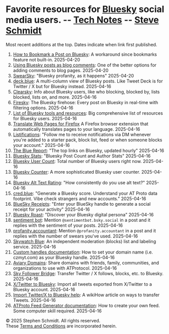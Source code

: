 
# Favorite resources for [Bluesky](https://bsky.app/) social media users. -- [Tech Notes](..) -- [Steve Schmidt](/)

Most recent additions at the top.
Dates indicate when link first published.

1. [How to Bookmark a Post on Bluesky](https://www.growbluesky.com/blog/how-to-bookmark): A workaround since bookmarks feature not built-in. 2025-04-20
1. [Using Bluesky posts as blog comments](https://emilyliu.me/blog/comments): One of the better options for adding comments to blog pages. 2025-04-20
1. [SwearSky](https://swearsky.bagpuss.org): "Bluesky profanity, as it happens" 2025-04-20
1. [deck.blue](https://deck.blue): A multi-column view of Bluesky posts.  Like Tweet Deck is for Twitter / X but for Bluesky instead. 2025-04-16
1. [Clearsky](https://clearsky.app): Info about Bluesky users, like who blocking, blocked by, lists blocked, lists on, and more. 2025-04-16
1. [Firesky](https://firesky.tv): The Bluesky firehose: Every post on Bluesky in real-time with filtering options. 2025-04-16
1. [List of Bluesky tools and resources](https://github.com/notjuliet/awesome-bluesky): Big comprehensive list of resources for Bluesky users. 2025-04-16
1. [Translate Web Pages for Firefox](https://github.com/FilipePS/Traduzir-paginas-web) A Firefox browser extension that automatically translates pages to your language. 2025-04-16
1. [Listifications](https://bsky.app/profile/listifications.app): "Follow me to receive notifications via DM whenever you're added to a starter pack, block list, feed or when someone blocks your account." 2025-04-16
1. [The Blue Report](https://theblue.report): "The top links on Bluesky, updated hourly" 2025-04-16
1. [Bluesky Stats](https://bsky.jazco.dev/stats): "Bluesky Post Count and Author Stats" 2025-04-16
1. [Bluesky User Count](https://bsky-users.theo.io): Total number of Bluesky users right now. 2025-04-16
1. [Bluesky Counter](https://bcounter.nat.vg): A more sophisticated Bluesky user counter. 2025-04-16
1. [Bluesky Alt Text Rating](https://cred.blue/alt-text): "How consistently do you use alt text?" 2025-04-16
1. [cred.blue](https://cred.blue/home): "Generate a Bluesky score. Understand your AT Proto data footprint. Vibe check strangers and new accounts." 2025-04-16
1. [BlueSky Receipts](https://bskypt.vercel.app): "Enter your BlueSky handle to generate a social receipt for your activity" 2025-04-16
1. [Bluesky Roast](https://blueskyroast.com): "Discover your Bluesky digital persona" 2025-04-16
1. [sentiment bot](https://bsky.app/profile/sentimentbot.bsky.social): Mention `@sentimentbot.bsky.social` in a post and it replies with the sentiment of your posts. 2025-04-16
1. [profanity.accountant](https://bsky.app/profile/profanity.accountant): Mention `@profanity.accountant` in a post and it replies with the number of swears you've used. 2025-04-16
1. [Skywatch Blue](https://bsky.app/profile/skywatch.blue): An independent moderation (blocks) list and labeling service. 2025-04-16
1. [Custom handles documentation](https://bsky.social/about/blog/4-28-2023-domain-handle-tutorial): How to set your domain name (i.e. czmyt.com) as your Bluesky handle. 2025-04-16
1. [Aviary Domains](https://aviary.domains): Share domains with friends, family, communities, and organizations to use with ATProtocol. 2025-04-16
1. [Sky Follower Bridge](https://skyfollowerbridge.com): Transfer Twitter / X follows, blocks, etc. to Bluesky. 2025-04-16
1. [X/Twitter to Bluesky](https://github.com/marcomaroni-github/twitter-to-bluesky): Import all tweets exported from X/Twitter to a Bluesky account. 2025-04-16
1. [Import Twitter/X to Bluesky help](https://www.wikihow.com/Import-Twitter-to-Bluesky): A wikiHow article on ways to transfer Tweets. 2025-04-16
1. [ATProto Feed Generator documentation](https://github.com/bluesky-social/feed-generator): How to create your own feed.  Some computer skill required. 2025-04-16

© 2025 Stephen Schmidt.  All rights reserved.
<br />These [Terms and Conditions](/terms-and-conditions) are incorporated herein.
